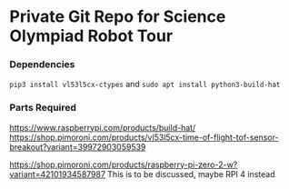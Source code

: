# Private Git Repo for Science Olympiad Robot Tour
### Dependencies
`pip3 install vl53l5cx-ctypes`
and
`sudo apt install python3-build-hat`
### Parts Required
https://www.raspberrypi.com/products/build-hat/
https://shop.pimoroni.com/products/vl53l5cx-time-of-flight-tof-sensor-breakout?variant=39972903059539

https://shop.pimoroni.com/products/raspberry-pi-zero-2-w?variant=42101934587987
This is to be discussed, maybe RPI 4 instead